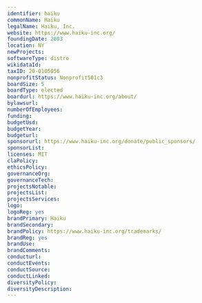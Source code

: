 ```yaml
---
identifier: haiku
commonName: Haiku
legalName: Haiku, Inc.
website: https://www.haiku-inc.org/
foundingDate: 2003
location: NY
newProjects:
softwareType: distro
wikidataId: 
taxID: 20-0105056
nonprofitStatus: Nonprofit501c3
boardSize: 5
boardType: elected
boardurl: https://www.haiku-inc.org/about/
bylawsurl:
numberOfEmployees:
funding:
budgetUsd:
budgetYear:
budgeturl:
sponsorurl: https://www.haiku-inc.org/donate/public_sponsors/
sponsorList:
licenses: MIT
claPolicy:
ethicsPolicy:
governanceOrg:
governanceTech:
projectsNotable:
projectsList:
projectsServices:
logo:
logoReg: yes
brandPrimary: Haiku
brandSecondary:
brandPolicy: https://www.haiku-inc.org/trademarks/
brandReg: yes
brandUse:
brandComments:
conducturl:
conductEvents:
conductSource:
conductLinked:
diversityPolicy:
diversityDescription:
---
```


